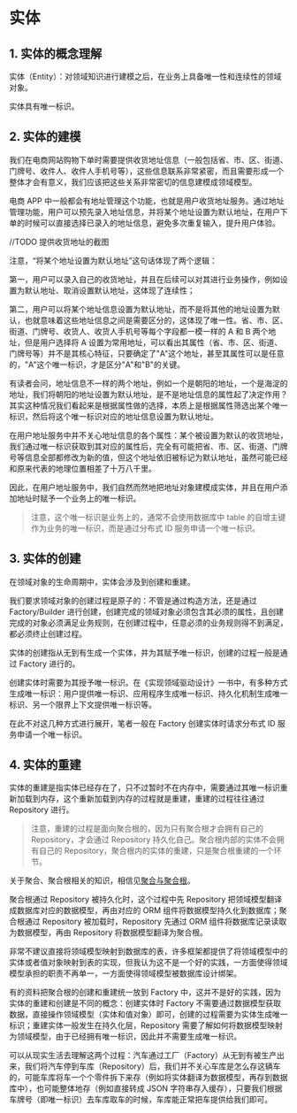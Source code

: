 # 实体

## 1. 实体的概念理解

实体（Entity）：对领域知识进行建模之后，在业务上具备唯一性和连续性的领域对象。

实体具有唯一标识。

## 2. 实体的建模

我们在电商网站购物下单时需要提供收货地址信息（一般包括省、市、区、街道、门牌号、收件人、收件人手机号等），这些信息联系非常紧密，而且需要形成一个整体才会有意义，我们应该把这些关系非常密切的信息建模成领域模型。

电商 APP 中一般都会有地址管理这个功能，也就是用户收货地址服务。通过地址管理功能，用户可以预先录入地址信息，并将某个地址设置为默认地址，在用户下单的时候可以直接选择已录入的地址信息，避免多次重复输入，提升用户体验。

//TODO 提供收货地址的截图

注意，“将某个地址设置为默认地址”这句话体现了两个逻辑：

第一，用户可以录入自己的收货地址，并且在后续可以对其进行业务操作，例如设置为默认地址、取消设置默认地址，这体现了连续性；

第二，用户可以将某个地址信息设置为默认地址，而不是将其他的地址设置为默认，也就意味着这些地址信息之间是需要区分的，这体现了唯一性。省、市、区、街道、门牌号、收货人、收货人手机号等每个字段都一模一样的 A 和 B 两个地址，但是用户选择将 A 设置为常用地址，可以看出其属性（省、市、区、街道、门牌号等）并不是其核心特征，只要确定了"A"这个地址，甚至其属性可以是任意的，"A"这个唯一标识，才是区分"A"和"B"的关键。

有读者会问，地址信息不一样的两个地址，例如一个是朝阳的地址，一个是海淀的地址，我们将朝阳的地址设置为默认地址，是不是地址信息的属性起了决定作用？其实这种情况我们看起来是根据属性做的选择，本质上是根据属性筛选出某个唯一标识，然后将这个唯一标识对应的地址信息设置为默认地址。

在用户地址服务中并不关心地址信息的各个属性：某个被设置为默认的收货地址，我们通过唯一标识获取到其对应的属性后，完全有可能把省、市、区、街道、门牌号等信息全部都修改为新的值，但这个地址依旧被标记为默认地址，虽然可能已经和原来代表的地理位置相差了十万八千里。

因此，在用户地址服务中，我们自然而然地把地址对象建模成实体，并且在用户添加地址时赋予一个业务上的唯一标识。

> 注意，这个唯一标识是业务上的，通常不会使用数据库中 table 的自增主键作为业务的唯一标识，而是通过分布式 ID 服务申请一个唯一标识。

## 3. 实体的创建

在领域对象的生命周期中，实体会涉及到创建和重建。

我们要求领域对象的创建过程是原子的：不管是通过构造方法，还是通过 Factory/Builder 进行创建，创建完成的领域对象必须包含其必须的属性，且创建完成的对象必须满足业务规则，在创建过程中，任意必须的业务规则得不到满足，都必须终止创建过程。

实体的创建指从无到有生成一个实体，并为其赋予唯一标识，创建的过程一般是通过 Factory 进行的。

创建实体时需要为其授予唯一标识。在《实现领域驱动设计》一书中，有多种方式生成唯一标识：用户提供唯一标识、应用程序生成唯一标识、持久化机制生成唯一标识、另一个限界上下文提供唯一标识等。

在此不对这几种方式进行展开，笔者一般在 Factory 创建实体时请求分布式 ID 服务申请一个唯一标识。

## 4. 实体的重建

实体的重建是指实体已经存在了，只不过暂时不在内存中，需要通过其唯一标识重新加载到内存，这个重新加载到内存的过程就是重建，重建的过程往往通过 Repository 进行。

> 注意，重建的过程是面向聚合根的，因为只有聚合根才会拥有自己的 Repository，才会通过 Repository 持久化自己。聚合根内部的实体不会拥有自己的 Repository，聚合根内的实体的重建，只是聚合根重建的一个环节。

关于聚合、聚合根相关的知识，相信见[聚合与聚合根](./Aggregate.md)。

聚合根通过 Repository 被持久化时，这个过程中先 Repository 把领域模型翻译成数据库对应的数据模型，再由对应的 ORM 组件将数据模型持久化到数据库；聚合根通过 Repository 被加载时，Repository 先通过 ORM 组件将数据库记录读取为数据模型，再由 Repository 将数据模型翻译为聚合根。

非常不建议直接将领域模型映射到数据库的表，许多框架都提供了将领域模型中的实体或者值对象映射到表的实现，但我认为这不是一个好的实践，一方面使得领域模型承担的职责不再单一，一方面使得领域模型被数据库设计绑架。

有的资料把聚合根的创建和重建统一放到 Factory 中，这并不是好的实践，因为实体的重建和创建是不同的概念：创建实体时 Factory 不需要通过数据模型获取数据，直接操作领域模型（实体和值对象）即可，创建的过程需要为实体生成唯一标识；重建实体一般发生在持久化层，Repository 需要了解如何将数据模型映射为领域模型，由于已经拥有唯一标识，因此并不需要生成唯一标识。

可以从现实生活去理解这两个过程：汽车通过工厂（Factory）从无到有被生产出来，我们将汽车停到车库（Repository）后，我们并不关心车库是怎么存这辆车的，可能车库将车一个个零件拆下来存（例如将实体翻译为数据模型，再存到数据库中），也可能整体地存（例如直接转成 JSON 字符串存入缓存），只要我们根据车牌号（即唯一标识）去车库取车的时候，车库能正常把车提供给我们即可。

<!--@include: ../footer.md-->
